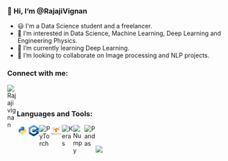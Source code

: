 ### 👋 Hi, I’m @RajajiVignan
- 😃 I'm a Data Science student and a freelancer. 
- 👀 I’m interested in Data Science, Machine Learning, Deep Learning and Engineering Physics.
- 🌱 I’m currently learning Deep Learning.
- 💞️ I’m looking to collaborate on Image processing and NLP projects. 


### Connect with me: 

[<img align="left" alt="Rajajivignan" width="22px" src="https://cdn.jsdelivr.net/npm/simple-icons@v3/icons/linkedin.svg" />][Linkedin]
<br /> 
<br />


<!---
RajajiVignan/RajajiVignan is a ✨ special ✨ repository because its `README.md` (this file) appears on your GitHub profile.
You can click the Preview link to take a look at your changes.
--->


[Linkedin]: https://www.linkedin.com/in/rajajivignan/


### Languages and Tools:

<img align="left" alt="Python" width="26px" src="https://raw.githubusercontent.com/github/explore/80688e429a7d4ef2fca1e82350fe8e3517d3494d/topics/python/python.png" />
<img align="left" alt="C++" width="26px" src="https://raw.githubusercontent.com/github/explore/80688e429a7d4ef2fca1e82350fe8e3517d3494d/topics/cpp/cpp.png" />
<img align="left" alt="PyTorch" width="26px" src="https://avatars0.githubusercontent.com/u/21003710?s=200&v=4" />
<img align="left" alt="Tensorflow" width="26px" src="https://raw.githubusercontent.com/github/explore/80688e429a7d4ef2fca1e82350fe8e3517d3494d/topics/tensorflow/tensorflow.png" />
<img align="left" alt="Keras" width="26px" src="https://avatars2.githubusercontent.com/u/34455048?s=200&v=4"/>

<img align="left" alt="Numpy" width="26px" src="https://avatars3.githubusercontent.com/u/288276?s=200&v=4" />
<img align="left" alt="Pandas" width="26px" src="https://avatars1.githubusercontent.com/u/21206976?s=200&v=4" />

<br />
<br />

![](https://komarev.com/ghpvc/?username=rajajivignan)
